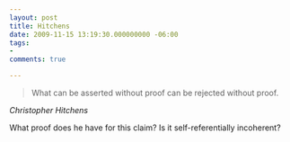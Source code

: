 ```yaml
---
layout: post
title: Hitchens
date: 2009-11-15 13:19:30.000000000 -06:00
tags:
- 
comments: true

---
```

<blockquote>What can be asserted without proof can be rejected without proof.</p></blockquote>
<div class="attribution">
<p><em>Christopher Hitchens</em></p>
<p>What proof does he have for this claim? Is it self-referentially incoherent?</p>
</div>
